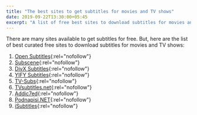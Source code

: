 ```yaml
---
title: "The best sites to get subtitles for movies and TV shows"
date: 2019-09-22T13:30:00+05:45
excerpt: "A list of free best sites to download subtitles for movies and TV shows."
---
```


There are many sites available to get subtitles for free. But, here are the list of best curated free sites to download subtitles for movies and TV shows:

1. [Open Subtitles](http://www.opensubtitles.org/en/){:rel="nofollow"}
2. [Subscene](http://subscene.com/){:rel="nofollow"}
3. [DivX Subtitles](http://www.divxsubtitles.net/){:rel="nofollow"}
4. [YIFY Subtitles](http://www.yifysubtitles.com/){:rel="nofollow"}
5. [TV-Subs](http://www.tv-subs.com/){:rel="nofollow"}
6. [TVsubtitles.net](http://www.tvsubtitles.net/){:rel="nofollow"}
7. [Addic7ed](http://www.addic7ed.com/){:rel="nofollow"}
8. [Podnapisi.NET](http://www.podnapisi.net/){:rel="nofollow"}
9. [iSubtitles](http://isubtitles.org/){:rel="nofollow"}
